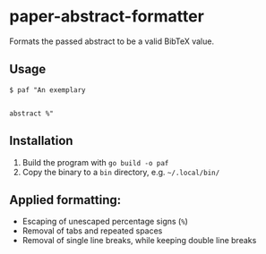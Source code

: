 # paper-abstract-formatter
Formats the passed abstract to be a valid BibTeX value.

## Usage
```shell
$ paf "An exemplary


abstract %"
```

## Installation
1. Build the program with `go build -o paf`
2. Copy the binary to a `bin` directory, e.g. `~/.local/bin/`

## Applied formatting:
- Escaping of unescaped percentage signs (`%`)
- Removal of tabs and repeated spaces
- Removal of single line breaks, while keeping double line breaks